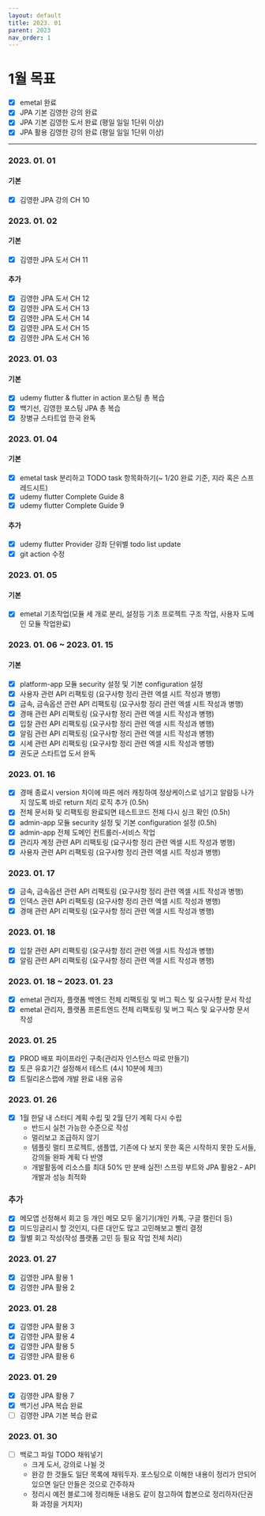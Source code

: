 ```yaml
---
layout: default
title: 2023. 01
parent: 2023
nav_order: 1
---
```


# 1월 목표
* [x] emetal 완료
* [x] JPA 기본 김영한 강의 완료
* [x] JPA 기본 김영한 도서 완료 (평일 일일 1단위 이상)
* [x] JPA 활용 김영한 강의 완료 (평일 일일 1단위 이상)

<hr>

### 2023. 01. 01
#### 기본
* [x] 김영한 JPA 강의 CH 10

### 2023. 01. 02
#### 기본
* [x] 김영한 JPA 도서 CH 11

#### 추가
* [x] 김영한 JPA 도서 CH 12
* [x] 김영한 JPA 도서 CH 13
* [x] 김영한 JPA 도서 CH 14
* [x] 김영한 JPA 도서 CH 15
* [x] 김영한 JPA 도서 CH 16

### 2023. 01. 03
#### 기본
* [x] udemy flutter & flutter in action 포스팅 총 복습
* [x] 백기선, 김영한 포스팅 JPA 총 복습
* [x] 장병규 스타트업 한국 완독

### 2023. 01. 04
#### 기본
* [x] emetal task 분리하고 TODO task 항목화하기(~ 1/20 완료 기준, 지라 혹은 스프레드시트)
* [x] udemy flutter Complete Guide 8
* [x] udemy flutter Complete Guide 9

#### 추가
* [x] udemy flutter Provider 강좌 단위별 todo list update
* [x] git action 수정

### 2023. 01. 05
#### 기본
* [x] emetal 기초작업(모듈 세 개로 분리, 설정등 기초 프로젝트 구조 작업, 사용자 도메인 모듈 작업완료)

### 2023. 01. 06 ~ 2023. 01. 15
#### 기본
* [x] platform-app 모듈 security 설정 및 기본 configuration 설정
* [x] 사용자 관련 API 리팩토링 (요구사항 정리 관련 엑셀 시트 작성과 병행)
* [x] 금속, 금속옵션 관련 API 리팩토링 (요구사항 정리 관련 엑셀 시트 작성과 병행)
* [x] 경매 관련 API 리팩토링 (요구사항 정리 관련 엑셀 시트 작성과 병행)
* [x] 입찰 관련 API 리팩토링 (요구사항 정리 관련 엑셀 시트 작성과 병행)
* [x] 알림 관련 API 리팩토링 (요구사항 정리 관련 엑셀 시트 작성과 병행)
* [x] 시세 관련 API 리팩토링 (요구사항 정리 관련 엑셀 시트 작성과 병행)
* [x] 권도균 스타트업 도서 완독

### 2023. 01. 16
- [x] 경매 종료시 version 차이에 따른 에러 캐칭하여 정상케이스로 넘기고 알람등 나가지 않도록 바로 return 처리 로직 추가 (0.5h)
- [x] 전체 문서화 및 리팩토링 완료되면 테스트코드 전체 다시 싱크 확인 (0.5h)
- [x] admin-app 모듈 security 설정 및 기본 configuration 설정 (0.5h)
- [x] admin-app 전체 도메인 컨트롤러-서비스 작업  
- [x] 관리자 계정 관련 API 리팩토링 (요구사항 정리 관련 엑셀 시트 작성과 병행)
- [x] 사용자 관련 API 리팩토링 (요구사항 정리 관련 엑셀 시트 작성과 병행)

### 2023. 01. 17
- [x] 금속, 금속옵션 관련 API 리팩토링 (요구사항 정리 관련 엑셀 시트 작성과 병행)
- [x] 인덱스 관련 API 리팩토링 (요구사항 정리 관련 엑셀 시트 작성과 병행)
- [x] 경매 관련 API 리팩토링 (요구사항 정리 관련 엑셀 시트 작성과 병행)

### 2023. 01. 18
- [x] 입찰 관련 API 리팩토링 (요구사항 정리 관련 엑셀 시트 작성과 병행)
- [x] 알림 관련 API 리팩토링 (요구사항 정리 관련 엑셀 시트 작성과 병행)

### 2023. 01. 18 ~ 2023. 01. 23
- [x] emetal 관리자, 플랫폼 백엔드 전체 리팩토링 및 버그 픽스 및 요구사항 문서 작성
- [x] emetal 관리자, 플랫폼 프론트엔드 전체 리팩토링 및 버그 픽스 및 요구사항 문서 작성

### 2023. 01. 25
- [x] PROD 배포 파이프라인 구축(관리자 인스턴스 따로 만들기)
- [x] 토큰 유효기간 설정해서 테스트 (4시 10분에 체크)
- [x] 트릴리온스랩에 개발 완료 내용 공유

### 2023. 01. 26
- [x] 1월 한달 내 스터디 계획 수립 및 2월 단기 계획 다시 수립
  - 반드시 실천 가능한 수준으로 작성
  - 멀리보고 조급하지 않기
  - 템플릿 멀티 프로젝트, 샘플앱, 기존에 다 보지 못한 혹은 시작하지 못한 도서들, 강의들 완파 계획 다 반영
  - 개발활동에 리소스를 최대 50% 만 분배
    실전! 스프링 부트와 JPA 활용2 - API 개발과 성능 최적화
### 추가
- [x] 메모앱 선정해서 회고 등 개인 메모 모두 옮기기(개인 카톡, 구글 캘린더 등)
- [x] 미드잉글리시 할 것인지, 다른 대안도 많고 고민해보고 빨리 결정
- [x] 월별 회고 작성(작성 플랫폼 고민 등 필요 작업 전체 처리)

### 2023. 01. 27
- [x] 김영한 JPA 활용 1
- [x] 김영한 JPA 활용 2    

### 2023. 01. 28
- [x] 김영한 JPA 활용 3
- [x] 김영한 JPA 활용 4
- [x] 김영한 JPA 활용 5
- [x] 김영한 JPA 활용 6

### 2023. 01. 29
- [x] 김영한 JPA 활용 7
- [x] 백기선 JPA 복습 완료
- [ ] 김영한 JPA 기본 복습 완료

### 2023. 01. 30
- [ ] 백로그 파일 TODO 채워넣기
  - 크게 도서, 강의로 나뉠 것
  - 완강 한 것들도 일단 목록에 채워두자. 포스팅으로 이해한 내용이 정리가 안되어 있으면 일단 안들은 것으로 간주하자
  - 정리시 예전 블로그에 정리해둔 내용도 같이 참고하여 합본으로 정리하자(단권화 과정을 거치자)

